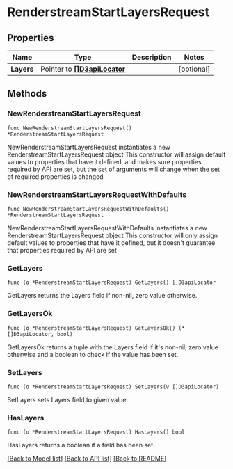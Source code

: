 # RenderstreamStartLayersRequest

## Properties

Name | Type | Description | Notes
------------ | ------------- | ------------- | -------------
**Layers** | Pointer to [**[]D3apiLocator**](D3apiLocator.md) |  | [optional] 

## Methods

### NewRenderstreamStartLayersRequest

`func NewRenderstreamStartLayersRequest() *RenderstreamStartLayersRequest`

NewRenderstreamStartLayersRequest instantiates a new RenderstreamStartLayersRequest object
This constructor will assign default values to properties that have it defined,
and makes sure properties required by API are set, but the set of arguments
will change when the set of required properties is changed

### NewRenderstreamStartLayersRequestWithDefaults

`func NewRenderstreamStartLayersRequestWithDefaults() *RenderstreamStartLayersRequest`

NewRenderstreamStartLayersRequestWithDefaults instantiates a new RenderstreamStartLayersRequest object
This constructor will only assign default values to properties that have it defined,
but it doesn't guarantee that properties required by API are set

### GetLayers

`func (o *RenderstreamStartLayersRequest) GetLayers() []D3apiLocator`

GetLayers returns the Layers field if non-nil, zero value otherwise.

### GetLayersOk

`func (o *RenderstreamStartLayersRequest) GetLayersOk() (*[]D3apiLocator, bool)`

GetLayersOk returns a tuple with the Layers field if it's non-nil, zero value otherwise
and a boolean to check if the value has been set.

### SetLayers

`func (o *RenderstreamStartLayersRequest) SetLayers(v []D3apiLocator)`

SetLayers sets Layers field to given value.

### HasLayers

`func (o *RenderstreamStartLayersRequest) HasLayers() bool`

HasLayers returns a boolean if a field has been set.


[[Back to Model list]](../README.md#documentation-for-models) [[Back to API list]](../README.md#documentation-for-api-endpoints) [[Back to README]](../README.md)


